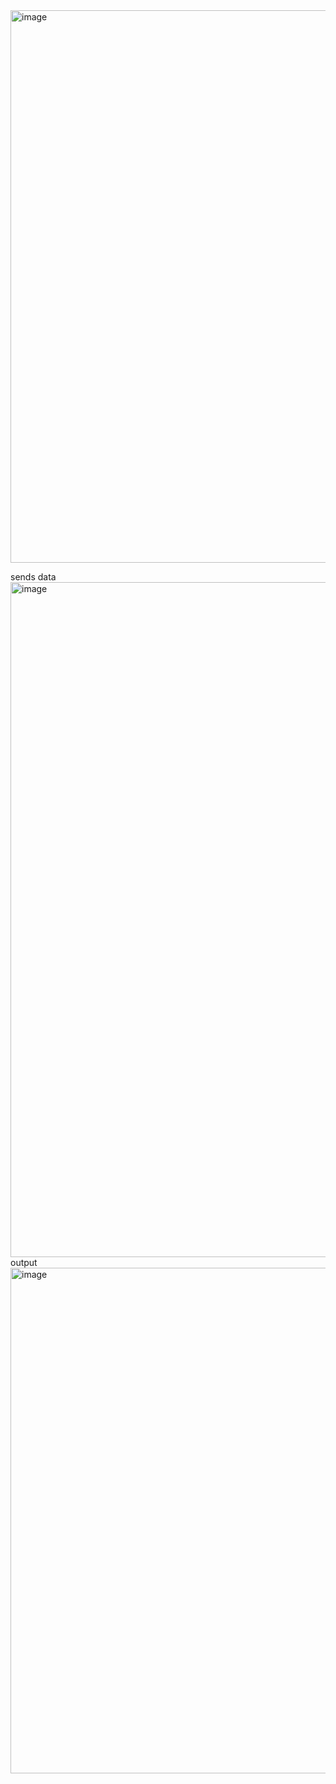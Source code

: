 <img width="1912" height="884" alt="image" src="https://github.com/user-attachments/assets/23b7efde-d198-4d9c-aeb2-68d9bc03343f" />

sends data
<img width="1920" height="1080" alt="image" src="https://github.com/user-attachments/assets/fe780e5a-1938-4def-b997-bb71c209dca4" />
output
<img width="1817" height="809" alt="image" src="https://github.com/user-attachments/assets/fbc56b59-7ac1-4ebc-97f9-0aa14f991795" />


